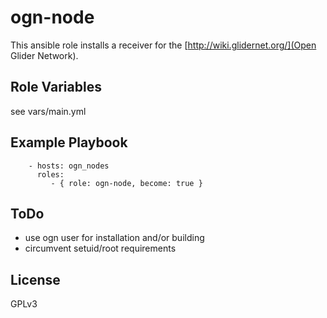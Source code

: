 ogn-node
========

This ansible role installs a receiver for the [http://wiki.glidernet.org/](Open Glider Network).

Role Variables
--------------

see vars/main.yml

Example Playbook
----------------
```
    - hosts: ogn_nodes
      roles:
         - { role: ogn-node, become: true }
```

ToDo
----

- use ogn user for installation and/or building
- circumvent setuid/root requirements

License
-------

GPLv3
